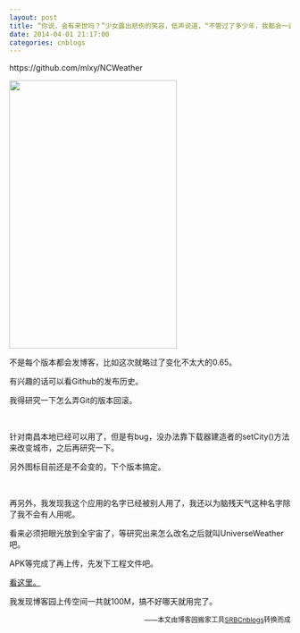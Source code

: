 ```yaml
---
layout: post
title: “你说，会有来世吗？”少女露出悲伤的笑容，低声说道，“不管过了多少年，我都会一直在这里等你。如果可以的话，下辈子再和你一起，一起写GUI吧。”
date: 2014-04-01 21:17:00
categories: cnblogs
---
```


<p>https://github.com/mlxy/NCWeather</p>
<p><img src="http://ww4.sinaimg.cn/large/69209b85gw1ef0sabveiej208c0dcmxs.jpg" alt="" width="300" height="480" /></p>
<p>不是每个版本都会发博客，比如这次就略过了变化不太大的0.65。</p>
<p>有兴趣的话可以看Github的发布历史。</p>
<p>我得研究一下怎么弄Git的版本回滚。</p>
<p>&nbsp;</p>
<p>针对南昌本地已经可以用了，但是有bug，没办法靠下载器建造者的setCity()方法来改变城市，之后再研究一下。</p>
<p>另外图标目前还是不会变的，下个版本搞定。</p>
<p>&nbsp;</p>
<p>再另外，我发现我这个应用的名字已经被别人用了，我还以为脑残天气这种名字除了我不会有人用呢。</p>
<p>看来必须把眼光放到全宇宙了，等研究出来怎么改名之后就叫UniverseWeather吧。</p>
<p>APK等完成了再上传，先发下工程文件吧。</p>
<p><a href="http://files.cnblogs.com/JavaForNow/NCWeatherProjectV0.7.rar">看这里。</a></p>
<p>我发现博客园上传空间一共就100M，搞不好哪天就用完了。</p>

<p align=right><span style="font-size: 12px">——本文由博客园搬家工具<a href="https://github.com/mlxy/SRBCnblogs">SRBCnblogs</a>转换而成</span></p>